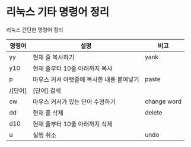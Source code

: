 # 리눅스 기타 명령어 정리

리눅스 간단한 명령어 정리

| 명령어  | 설명                                      | 비고        |
| ------- | ----------------------------------------- | ----------- |
| yy      | 현재 줄 복사하기                          | yank        |
| y10     | 현재 줄부터 10줄 아래까지 복사            |             |
| p       | 마우스 커서 아랫줄에 복사한 내용 붙여넣기 | paste       |
| /[단어] | [단어] 검색                               |             |
| cw      | 마우스 커서가 있는 단어 수정하기          | change word |
| dd      | 현재 줄 삭제                              | delete      |
| d10     | 현재 줄부터 10줄 아래까지 삭제            |             |
| u       | 실행 취소                                 | undo        |